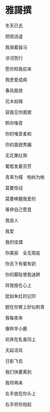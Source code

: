    

# 雅謌撰

冬天已去

阴雨消退

我骑着骏马

涉河而行

愿你知我前来

我思爱成病

  

春风扇扬

花木如锦

容我见你面貌

聆你嗓音

你的嗓音柔和

你的面貌秀媚

无花果红熟

葡萄发着芬芳

青草为榻　柏树为帐

莫要惊动

莫要唤醒我爱的

等伊自己愿意

  

我良人

我爱

我的佳偶

你美丽　全无瑕疵

你舌下有蜜有奶

你的脚趾使我迷醉

  

将我按在心上

犹如朱红的记印

题在你臂上好似刺青

我每夜来

像羚羊小鹿

欢奔在乳香冈上

  

天起凉风

日影飞去

我们快要离别

我将再来

左手放在你头上

右手将你抱起